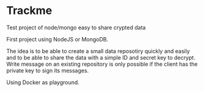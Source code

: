# Trackme
Test project of node/mongo easy to share crypted data

First project using NodeJS or MongoDB.

The idea is to be able to create a small data reposotiry quickly and easily and to be able to share the data with a simple ID and secret key to decrypt.
Write message on an existing repository is only possible if the client has the private key to sign its messages.

Using Docker as playground.
